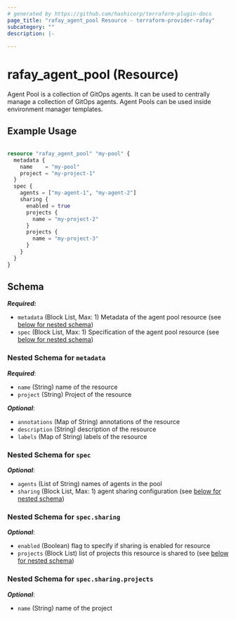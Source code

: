 ```yaml
---
# generated by https://github.com/hashicorp/terraform-plugin-docs
page_title: "rafay_agent_pool Resource - terraform-provider-rafay"
subcategory: ""
description: |-
  
---
```


# rafay_agent_pool (Resource)

Agent Pool is a collection of GitOps agents. It can be used to centrally manage a collection of GitOps agents. Agent Pools can be used inside environment manager templates.  

## Example Usage  

```terraform

resource "rafay_agent_pool" "my-pool" {
  metadata {
    name    = "my-pool"
    project = "my-project-1"
  }
  spec {
    agents = ["my-agent-1", "my-agent-2"]
    sharing {
      enabled = true
      projects {
        name = "my-project-2"
      }
      projects {
        name = "my-project-3"
      }
    }
  }
}

```


<!-- schema generated by tfplugindocs -->
## Schema

***Required:***

- `metadata` (Block List, Max: 1) Metadata of the agent pool resource (see [below for nested schema](#nestedblock--metadata))
- `spec` (Block List, Max: 1) Specification of the agent pool resource (see [below for nested schema](#nestedblock--spec))


<a id="nestedblock--metadata"></a>
### Nested Schema for `metadata`

***Required***:  

- `name` (String) name of the resource
- `project` (String) Project of the resource

***Optional***:

- `annotations` (Map of String) annotations of the resource
- `description` (String) description of the resource
- `labels` (Map of String) labels of the resource


<a id="nestedblock--spec"></a>
### Nested Schema for `spec`

***Optional***:

- `agents` (List of String) names of agents in the pool
- `sharing` (Block List, Max: 1) agent sharing configuration (see [below for nested schema](#nestedblock--spec--sharing))

<a id="nestedblock--spec--sharing"></a>
### Nested Schema for `spec.sharing`

***Optional***:

- `enabled` (Boolean) flag to specify if sharing is enabled for resource
- `projects` (Block List) list of projects this resource is shared to (see [below for nested schema](#nestedblock--spec--sharing--projects))

<a id="nestedblock--spec--sharing--projects"></a>
### Nested Schema for `spec.sharing.projects`

***Optional***:

- `name` (String) name of the project


